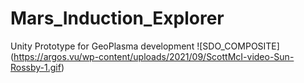 # Mars_Induction_Explorer
Unity Prototype for GeoPlasma development
![SDO_COMPOSITE] (https://argos.vu/wp-content/uploads/2021/09/ScottMcI-video-Sun-Rossby-1.gif)
